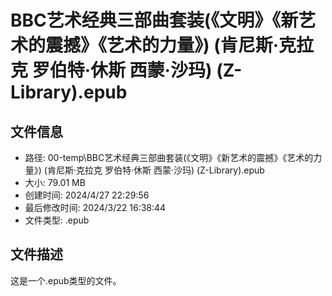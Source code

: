 ﻿# BBC艺术经典三部曲套装(《文明》《新艺术的震撼》《艺术的力量》) (肯尼斯·克拉克 罗伯特·休斯 西蒙·沙玛) (Z-Library).epub

## 文件信息
- 路径: 00-temp\BBC艺术经典三部曲套装(《文明》《新艺术的震撼》《艺术的力量》) (肯尼斯·克拉克 罗伯特·休斯 西蒙·沙玛) (Z-Library).epub
- 大小: 79.01 MB
- 创建时间: 2024/4/27 22:29:56
- 最后修改时间: 2024/3/22 16:38:44
- 文件类型: .epub

## 文件描述
这是一个.epub类型的文件。

